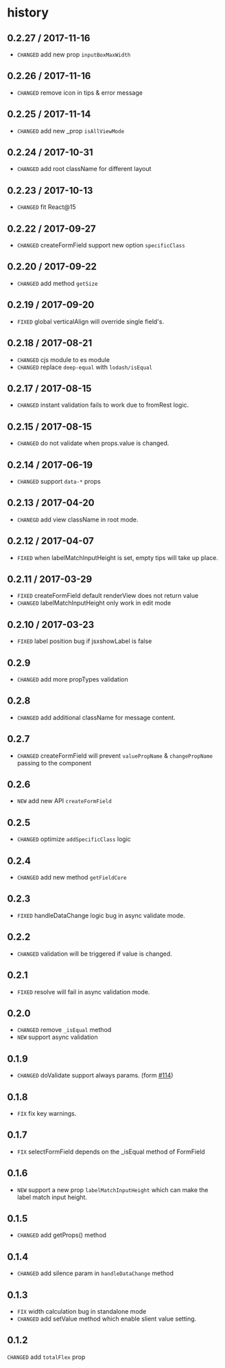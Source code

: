 # history

## 0.2.27 / 2017-11-16

* `CHANGED` add new prop `inputBoxMaxWidth`

## 0.2.26 / 2017-11-16

* `CHANGED` remove icon in tips & error message

## 0.2.25 / 2017-11-14

* `CHANGED` add new _prop `isAllViewMode`

## 0.2.24 / 2017-10-31

* `CHANGED` add root className for different layout

## 0.2.23 / 2017-10-13

* `CHANGED` fit React@15

## 0.2.22 / 2017-09-27

* `CHANGED` createFormField support new option `specificClass`

## 0.2.20 / 2017-09-22

* `CHANGED` add method `getSize`

## 0.2.19 / 2017-09-20

* `FIXED` global verticalAlign will override single field's.

## 0.2.18 / 2017-08-21

* `CHANGED` cjs module to es module
* `CHANGED` replace `deep-equal` with `lodash/isEqual`

## 0.2.17 / 2017-08-15

* `CHANGED` instant validation fails to work due to fromRest logic.

## 0.2.15 / 2017-08-15

* `CHANGED` do not validate when props.value is changed.

## 0.2.14 / 2017-06-19

* `CHANGED` support `data-*` props

## 0.2.13 / 2017-04-20

* `CHANEGD` add view className in root mode. 

## 0.2.12 / 2017-04-07

* `FIXED` when labelMatchInputHeight is set, empty tips will take up place.

## 0.2.11 / 2017-03-29

* `FIXED` createFormField default renderView does not return value
* `CHANGED` labelMatchInputHeight only work in edit mode

## 0.2.10 / 2017-03-23

* `FIXED` label position bug if jsxshowLabel is false

## 0.2.9

* `CHANGED` add more propTypes validation

## 0.2.8

* `CHANGED` add additional className for message content.

## 0.2.7

* `CHANGED` createFormField will prevent `valuePropName` & `changePropName` passing to the component

## 0.2.6

* `NEW` add new API `createFormField`

## 0.2.5

* `CHANGED` optimize `addSpecificClass` logic

## 0.2.4

* `CHANGED` add new method `getFieldCore`

## 0.2.3

* `FIXED` handleDataChange logic bug in async validate mode.

## 0.2.2

* `CHANGED` validation will be triggered if value is changed.

## 0.2.1

* `FIXED` resolve will fail in async validation mode.

## 0.2.0

* `CHANGED` remove `_isEqual` method
* `NEW` support async validation

## 0.1.9

* `CHANGED` doValidate support always params. (form [#114](https://github.com/uxcore/uxcore-form/issues/114))

## 0.1.8

* `FIX` fix key warnings.

## 0.1.7

* `FIX` selectFormField depends on the _isEqual method of FormField

## 0.1.6

* `NEW` support a new prop `labelMatchInputHeight` which can make the label match input height.

## 0.1.5

* `CHANGED` add getProps() method

## 0.1.4

* `CHANGED` add silence param in `handleDataChange` method

## 0.1.3

* `FIX` width calculation bug in standalone mode
* `CHANGED` add setValue method which enable slient value setting.

## 0.1.2

`CHANGED` add `totalFlex` prop 